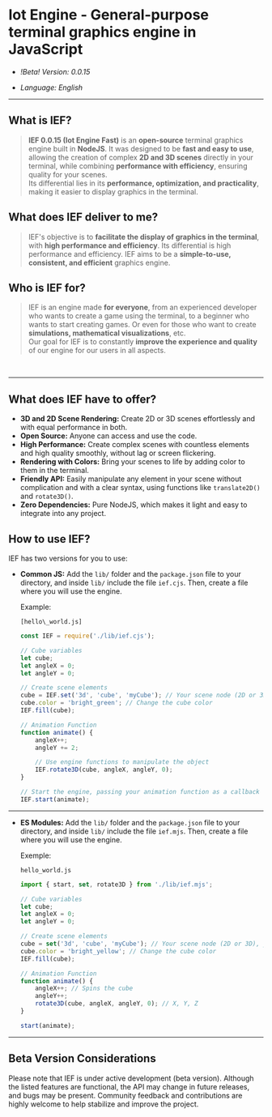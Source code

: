 # Iot Engine - General-purpose terminal graphics engine in JavaScript

  - *\!Beta\! Version: 0.0.15*

  - *Language: English*

-----

## What is IEF?

> **IEF 0.0.15 (Iot Engine Fast)** is an **open-source** terminal graphics engine built in **NodeJS**. It was designed to be **fast and easy to use**, allowing the creation of complex **2D and 3D scenes** directly in your terminal, while combining **performance with efficiency**, ensuring quality for your scenes. <br>
> Its differential lies in its **performance, optimization, and practicality**, making it easier to display graphics in the terminal.

## What does IEF deliver to me?

> IEF's objective is to **facilitate the display of graphics in the terminal**, with **high performance and efficiency**. Its differential is high performance and efficiency. IEF aims to be a **simple-to-use, consistent, and efficient** graphics engine.

## Who is IEF for?

> IEF is an engine made **for everyone**, from an experienced developer who wants to create a game using the terminal, to a beginner who wants to start creating games. Or even for those who want to create **simulations, mathematical visualizations**, etc. <br>
> Our goal for IEF is to constantly **improve the experience and quality** of our engine for our users in all aspects.

<br>

-----

## What does IEF have to offer?

  - **3D and 2D Scene Rendering:** Create 2D or 3D scenes effortlessly and with equal performance in both.
  - **Open Source:** Anyone can access and use the code.
  - **High Performance:** Create complex scenes with countless elements and high quality smoothly, without lag or screen flickering.
  - **Rendering with Colors:** Bring your scenes to life by adding color to them in the terminal.
  - **Friendly API:** Easily manipulate any element in your scene without complication and with a clear syntax, using functions like `translate2D()` and `rotate3D()`.
  - **Zero Dependencies:** Pure NodeJS, which makes it light and easy to integrate into any project.

## How to use IEF?

IEF has two versions for you to use:

  * **Common JS:**
    Add the `lib/` folder and the `package.json` file to your directory, and inside `lib/` include the file `ief.cjs`.
    Then, create a file where you will use the engine.

    Example:
    
    `[hello\_world.js]`

    ```javascript
    const IEF = require('./lib/ief.cjs');

    // Cube variables
    let cube;
    let angleX = 0;
    let angleY = 0;

    // Create scene elements
    cube = IEF.set('3d', 'cube', 'myCube'); // Your scene node (2D or 3D), your object type, your object ID
    cube.color = 'bright_green'; // Change the cube color
    IEF.fill(cube);

    // Animation Function
    function animate() {
        angleX++;
        angleY += 2;

        // Use engine functions to manipulate the object
        IEF.rotate3D(cube, angleX, angleY, 0);
    }

    // Start the engine, passing your animation function as a callback
    IEF.start(animate);
    ```

-----

  * **ES Modules:**
    Add the `lib/` folder and the `package.json` file to your directory, and inside `lib/` include the file `ief.mjs`.
    Then, create a file where you will use the engine.

    Exemple:
    
    `hello_world.js`
    
    ```javascript
    import { start, set, rotate3D } from './lib/ief.mjs';

    // Cube variables
    let cube;
    let angleX = 0;
    let angleY = 0;

    // Create scene elements
    cube = set('3d', 'cube', 'myCube'); // Your scene node (2D or 3D), your object type, your object ID
    cube.color = 'bright_yellow'; // Change the cube color
    IEF.fill(cube);

    // Animation Function
    function animate() {
        angleX++; // Spins the cube
        angleY++;
        rotate3D(cube, angleX, angleY, 0); // X, Y, Z
    }

    start(animate);
    ```

-----

## Beta Version Considerations

Please note that IEF is under active development (beta version). Although the listed features are functional, the API may change in future releases, and bugs may be present. Community feedback and contributions are highly welcome to help stabilize and improve the project.
